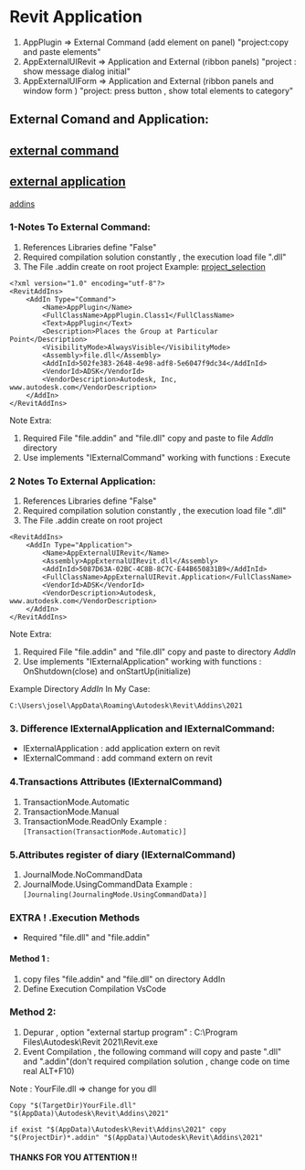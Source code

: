 # Revit Application 

1. AppPlugin => External Command (add element on panel) "project:copy and paste elements"
2. AppExternalUIRevit => Application and External (ribbon panels) "project : show message dialog initial"
3. AppExternalUIForm => Application and External (ribbon panels and window form ) "project: press button , show total elements to category"

## External Comand and Application:

[external command](https://knowledge.autodesk.com/fr/support/revit/troubleshooting/caas/CloudHelp/cloudhelp/2014/FRA/Revit/files/GUID-C84BA0A2-2637-46B0-8BA7-3B0A982485A1-htm.html)
------------------
[external application](https://knowledge.autodesk.com/fr/support/revit/troubleshooting/caas/CloudHelp/cloudhelp/2014/FRA/Revit/files/GUID-CEF0F9C9-046E-46E2-9535-3B9620D8A170-htm.html)
-------------------
[addins](https://knowledge.autodesk.com/es/support/revit/troubleshooting/caas/CloudHelp/cloudhelp/2014/ESP/Revit/files/GUID-4FFDB03E-6936-417C-9772-8FC258A261F7-htm.html) 

### 1-Notes To External Command:
1. References Libraries define "False"
2. Required compilation solution constantly , the execution load file ".dll"
3. The File .addin create on root project
Example:
[project_selection](https://knowledge.autodesk.com/search-result/caas/simplecontent/content/lesson-1-the-basic-plug.html)

```
<?xml version="1.0" encoding="utf-8"?>
<RevitAddIns>
	<AddIn Type="Command">
		<Name>AppPlugin</Name>
		<FullClassName>AppPlugin.Class1</FullClassName>
		<Text>AppPlugin</Text>
		<Description>Places the Group at Particular Point</Description>
		<VisibilityMode>AlwaysVisible</VisibilityMode>
		<Assembly>file.dll</Assembly>
		<AddInId>502fe383-2648-4e98-adf8-5e6047f9dc34</AddInId>
		<VendorId>ADSK</VendorId>
		<VendorDescription>Autodesk, Inc, www.autodesk.com</VendorDescription>
	</AddIn>
</RevitAddIns>
```

Note Extra:
1. Required File "file.addin" and "file.dll" copy and paste to file *AddIn* directory
2. Use implements "IExternalCommand" working with functions : Execute

### 2 Notes To External Application:
1. References Libraries define "False"
2. Required compilation solution constantly , the execution load file ".dll"
3. The File .addin create on root project

```
<RevitAddIns>
	<AddIn Type="Application">
		<Name>AppExternalUIRevit</Name>
		<Assembly>AppExternalUIRevit.dll</Assembly>
		<AddInId>5087D63A-02BC-4C8B-8C7C-E44B650831B9</AddInId>
		<FullClassName>AppExternalUIRevit.Application</FullClassName>
		<VendorId>ADSK</VendorId>
		<VendorDescription>Autodesk, www.autodesk.com</VendorDescription>
	</AddIn>
</RevitAddIns>
```

Note Extra:
1. Required File "file.addin" and "file.dll" copy and paste to directory *AddIn* 
2. Use implements "IExternalApplication" working with functions : OnShutdown(close) and onStartUp(initialize)

Example Directory *AddIn* In My Case:
```
C:\Users\josel\AppData\Roaming\Autodesk\Revit\Addins\2021
```

### 3. Difference IExternalApplication and  IExternalCommand: 
- IExternalApplication : add application extern on revit
- IExternalCommand : add command extern on revit

### 4.Transactions Attributes (IExternalCommand)
1. TransactionMode.Automatic 
2. TransactionMode.Manual
3. TransactionMode.ReadOnly
Example :
```[Transaction(TransactionMode.Automatic)]```

### 5.Attributes register of diary (IExternalCommand)
1. JournalMode.NoCommandData
2. JournalMode.UsingCommandData 
Example :
```[Journaling(JournalingMode.UsingCommandData)]```

### EXTRA ! .Execution Methods

- Required "file.dll" and "file.addin"

#### Method 1 :
1. copy files "file.addin" and "file.dll" on directory AddIn
2. Define Execution Compilation VsCode

### Method 2:
1. Depurar , option "external startup program" : C:\Program Files\Autodesk\Revit 2021\Revit.exe
2. Event Compilation , the following command will copy and paste ".dll" and ".addin"(don't required compilation solution , change code on time real ALT+F10)

Note : YourFile.dll => change for you dll

```
Copy "$(TargetDir)YourFile.dll" "$(AppData)\Autodesk\Revit\Addins\2021"

if exist "$(AppData)\Autodesk\Revit\Addins\2021" copy "$(ProjectDir)*.addin" "$(AppData)\Autodesk\Revit\Addins\2021"
```
#### THANKS FOR YOU ATTENTION !!
